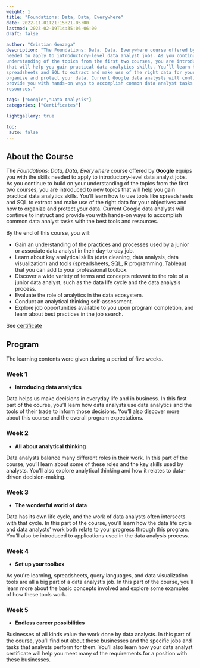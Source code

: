 ```yaml
---
weight: 1
title: "Foundations: Data, Data, Everywhere"
date: 2022-11-01T21:15:21-05:00
lastmod: 2023-02-19T14:35:06-06:00
draft: false

author: "Cristian Gonzaga"
description: "The Foundations: Data, Data, Everywhere course offered by Google equips you with the skills 
needed to apply to introductory-level data analyst jobs. As you continue to build on your 
understanding of the topics from the first two courses, you are introduced to new topics 
that will help you gain practical data analytics skills. You’ll learn how to use tools like 
spreadsheets and SQL to extract and make use of the right data for your objectives and how to 
organize and protect your data. Current Google data analysts will continue to instruct and 
provide you with hands-on ways to accomplish common data analyst tasks with the best tools and 
resources."

tags: ["Google","Data Analysis"]
categories: ["Certificates"]

lightgallery: true

toc:
 auto: false
---
```

<!--more-->

## About the Course

The *Foundations: Data, Data, Everywhere* course offered by **Google** equips you with the skills 
needed to apply to introductory-level data analyst jobs. As you continue to build on your 
understanding of the topics from the first two courses, you are introduced to new topics 
that will help you gain practical data analytics skills. You’ll learn how to use tools like 
spreadsheets and SQL to extract and make use of the right data for your objectives and how to 
organize and protect your data. Current Google data analysts will continue to instruct and 
provide you with hands-on ways to accomplish common data analyst tasks with the best tools and 
resources.

By the end of this course, you will:
- Gain an understanding of the practices and processes used by a junior or associate data analyst 
in their day-to-day job. 
- Learn about key analytical skills (data cleaning, data analysis, data visualization) and tools 
(spreadsheets, SQL, R programming, Tableau) that you can add to your professional toolbox. 
- Discover a wide variety of terms and concepts relevant to the role of a junior data analyst, 
such as the data life cycle and the data analysis process. 
- Evaluate the role of analytics in the data ecosystem. 
- Conduct an analytical thinking self-assessment. 
- Explore job opportunities available to you upon program completion, and learn about best 
practices in the job search.

See [certificate](https://coursera.org/share/e28c758c10a829237ce3056a6b97c6e8)

## Program

The learning contents were given during a period of five weeks.

### Week 1
* **Introducing data analytics**

Data helps us make decisions in everyday life and in business. In this first part of the course, 
you’ll learn how data analysts use data analytics and the tools of their trade to inform those 
decisions. You’ll also discover more about this course and the overall program expectations.

### Week 2
* **All about analytical thinking**

Data analysts balance many different roles in their work. In this part of the course, you’ll learn 
about some of these roles and the key skills used by analysts. You’ll also explore analytical 
thinking and how it relates to data-driven decision-making.

### Week 3
* **The wonderful world of data**

Data has its own life cycle, and the work of data analysts often intersects with that cycle. In this 
part of the course, you’ll learn how the data life cycle and data analysts' work both relate to your 
progress through this program. You’ll also be introduced to applications used in the data analysis 
process.

### Week 4
* **Set up your toolbox**

As you're learning, spreadsheets, query languages, and data visualization tools are all a big part 
of a data analyst’s job. In this part of the course, you’ll learn more about the basic concepts 
involved and explore some examples of how these tools work.

### Week 5
* **Endless career possibilities**

Businesses of all kinds value the work done by data analysts. In this part of the course, you’ll 
find out about these businesses and the specific jobs and tasks that analysts perform for them. 
You’ll also learn how your data analyst certificate will help you meet many of the requirements 
for a position with these businesses.




